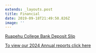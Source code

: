 ```yaml
---
extends: _layouts.post
title: Financial
date: 2019-09-18T21:49:50.826Z
image: ''
---
```

[Ruapehu College Bank Deposit Slip](https://res.cloudinary.com/ruapehu-college/image/upload/v1580764768/Ruapehu_College_Bank_Deposit_Slip_nbpdas.jpg)

[To view our 2024 Annual reports click here](https://res.cloudinary.com/ruapehu-college/image/upload/v1754949976/Ruapehu_College_AFS_2024_-_Signed_1_bsmqxe.pdf)
